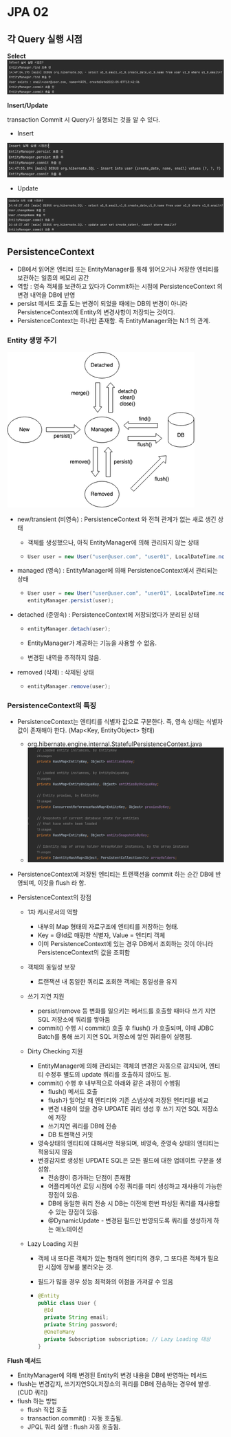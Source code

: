 # JPA 02

## 각 Query 실행 시점

**Select**
![selectexecute](./images/selectexecute.png)

**Insert/Update**

transaction Commit 시 Query가 실행되는 것을 알 수 있다.

- Insert

![insertexecute](./images/insertexecute.png)

- Update

![updateexecute](./images/updateexecute.png)



## PersistenceContext

- DB에서 읽어온 엔티티 또는 EntityManager를 통해 읽어오거나 저장한 엔티티를 보관하는 일종의 메모리 공간
- 역할 : 영속 객체를 보관하고 있다가 Commit하는 시점에 PersistenceContext 의 변경 내역을 DB에 반영
- persist 메서드 호출 도는 변경이 되었을 때에는 DB의 변경이 아니라 PersistenceContext에 Entity의 변경사항이 저장되는 것이다.
- PersistenceContext는 하나만 존재함. 즉 EntityManager와는 N:1 의 관계.

### Entity 생명 주기



![lifecycle](./images/lifecycle.png)

- new/transient (비영속) : PersistenceContext 와 전혀 관계가 없는 새로 생긴 상태
  - 객체를 생성했으나, 아직 EntityManager에 의해 관리되지 않는 상태
  
  - ```java
    User user = new User("user@user.com", "user01", LocalDateTime.now());
    ```
  
- managed (영속) : EntityManager에 의해 PersistenceContext에서 관리되는 상태

  - ```java
    User user = new User("user@user.com", "user01", LocalDateTime.now());
    entityManager.persist(user);
    ```

- detached (준영속) : PersistenceContext에 저장되었다가 분리된 상태

  - ```java
    entityManager.detach(user);
    ```

  - EntityManager가 제공하는 기능을 사용할 수 없음.

  - 변경된 내역을 추적하지 않음.

- removed (삭제) : 삭제된 상태

  - ```java
    entityManager.remove(user);
    ```



### PersistenceContext의 특징

- PersistenceContext는 엔티티를 식별자 값으로 구분한다. 즉, 영속 상태는 식별자 값이 존재해야 한다. (Map<Key, EntityObject> 형태)

  - org.hibernate.engine.internal.StatefulPersistenceContext.java
  - ![persistencecontextImpl](./images/persistencecontextImpl.png)

- PersistenceContext에 저장된 엔티티는 트랜잭션을 commit 하는 순간 DB에 반영되며, 이것을 flush 라 함.

- PersistenceContext의 장점

  - 1차 캐시로서의 역할

    - 내부의 Map 형태의 자료구조에 엔티티를 저장하는 형태. 
    - Key = @Id로 매핑한 식별자, Value = 엔티티 객체
    - 이미 PersistenceContext에 있는 경우 DB에서 조회하는 것이 아니라 PersistenceContext의 값을 조회함

  - 객체의 동일성 보장

    - 트랜잭션 내 동일한 쿼리로 조회한 객체는 동일성을 유지

  - 쓰기 지연 지원

    - persist/remove 등 변화를 일으키는 메서드를 호출할 때마다 쓰기 지연 SQL 저장소에 쿼리를 쌓아둠
    - commit() 수행 시 commit() 호출 후 flush() 가 호출되며, 이때 JDBC Batch를 통해 쓰기 지연 SQL 저장소에 쌓인 쿼리들이 실행됨.

  - Dirty Checking 지원

    - EntityManager에 의해 관리되는 객체의 변경은 자동으로 감지되어, 엔티티 수정후 별도의 update 쿼리를 호출하지 않아도 됨.
    - commit() 수행 후 내부적으로 아래와 같은 과정이 수행됨
      - flush() 메서드 호출
      - flush가 일어날 때 엔티티와 기존 스냅샷에 저장된 엔티티를 비교
      - 변경 내용이 있을 경우 UPDATE 쿼리 생성 후 쓰기 지연 SQL 저장소에 저장
      - 쓰기지연 쿼리를 DB에 전송
      - DB 트랜잭션 커밋
    - 영속상태의 엔티티에 대해서만 적용되며, 비영속, 준영속 상태의 엔티티는 적용되지 않음
    - 변경감지로 생성된 UPDATE SQL은 모든 필드에 대한 업데이트 구문을 생성함.
      - 전송량이 증가하는 단점이 존재함
      - 어플리케이션 로딩 시점에 수정 쿼리를 미리 생성하고 재사용이 가능한 장점이 있음.
      - DB에 동일한 쿼리 전송 시 DB는 이전에 한번 파싱된 쿼리를 재사용할 수 있는 장점이 있음.
      - @DynamicUpdate - 변경된 필드만 반영되도록 쿼리를 생성하게 하는 애노테이션

  - Lazy Loading 지원

    - 객체 내 또다른 객체가 있는 형태의 엔티티의 경우, 그 또다른 객체가 필요한 시점에 정보를 불러오는 것.

    - 필드가 많을 경우 성능 최적화의 이점을 가져갈 수 있음

    - ```java
      @Entity
      public class User {
        @Id
        private String email;
        private String password;
        @OneToMany
        private Subscription subscription; // Lazy Loading 대상
      }
      ```



**Flush 메서드**

- EntityManager에 의해 변경된 Entity의 변경 내용을 DB에 반영하는 메서드
- flush는 변경감지, 쓰기지연SQL저장소의 쿼리를 DB에 전송하는 경우에 발생. (CUD 쿼리)
- flush 하는 방법
  - flush 직접 호출 
  - transaction.commit() : 자동 호출됨.
  - JPQL 쿼리 실행 : flush 자동 호출됨.

